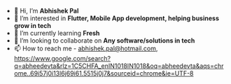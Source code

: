 - 👋 Hi, I’m **Abhishek Pal**
- 👀 I’m interested in **Flutter, Mobile App development, helping business grow in tech**
- 🌱 I’m currently learning **Fresh**
- 💞️ I’m looking to collaborate on **Any software/solutions in tech**
- 📫 How to reach me - abhishek.pal@hotmail.com, https://www.google.com/search?q=abheedevta&rlz=1C5CHFA_enIN1018IN1018&oq=abheedevta&aqs=chrome..69i57j0i13l6j69i61.5515j0j7&sourceid=chrome&ie=UTF-8

<!---
abhishekpal-nexg/abhishekpal-nexg is a ✨ special ✨ repository because its `README.md` (this file) appears on your GitHub profile.
You can click the Preview link to take a look at your changes.
--->
